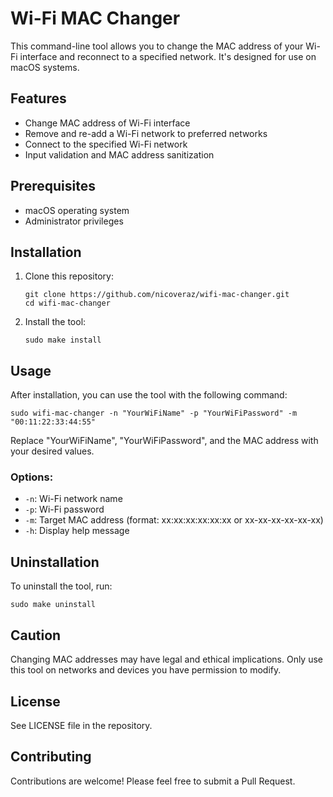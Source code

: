 # Wi-Fi MAC Changer

This command-line tool allows you to change the MAC address of your Wi-Fi interface and reconnect to a specified network. It's designed for use on macOS systems.

## Features

- Change MAC address of Wi-Fi interface
- Remove and re-add a Wi-Fi network to preferred networks
- Connect to the specified Wi-Fi network
- Input validation and MAC address sanitization

## Prerequisites

- macOS operating system
- Administrator privileges

## Installation

1. Clone this repository:
   ```
   git clone https://github.com/nicoveraz/wifi-mac-changer.git
   cd wifi-mac-changer
   ```

2. Install the tool:
   ```
   sudo make install
   ```

## Usage

After installation, you can use the tool with the following command:

```
sudo wifi-mac-changer -n "YourWiFiName" -p "YourWiFiPassword" -m "00:11:22:33:44:55"
```

Replace "YourWiFiName", "YourWiFiPassword", and the MAC address with your desired values.

### Options:

- `-n`: Wi-Fi network name
- `-p`: Wi-Fi password
- `-m`: Target MAC address (format: xx:xx:xx:xx:xx:xx or xx-xx-xx-xx-xx-xx)
- `-h`: Display help message

## Uninstallation

To uninstall the tool, run:

```
sudo make uninstall
```

## Caution

Changing MAC addresses may have legal and ethical implications. Only use this tool on networks and devices you have permission to modify.

## License

See LICENSE file in the repository.

## Contributing

Contributions are welcome! Please feel free to submit a Pull Request.